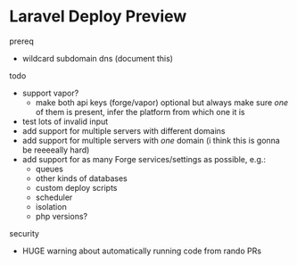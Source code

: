 # Laravel Deploy Preview

prereq
- wildcard subdomain dns (document this)

todo
- support vapor?
    - make both api keys (forge/vapor) optional but always make sure _one_ of them is present, infer the platform from which one it is
- test lots of invalid input
- add support for multiple servers with different domains
- add support for multiple servers with _one_ domain (i think this is gonna be reeeeally hard)
- add support for as many Forge services/settings as possible, e.g.:
    - queues
    - other kinds of databases
    - custom deploy scripts
    - scheduler
    - isolation
    - php versions?

security
- HUGE warning about automatically running code from rando PRs
